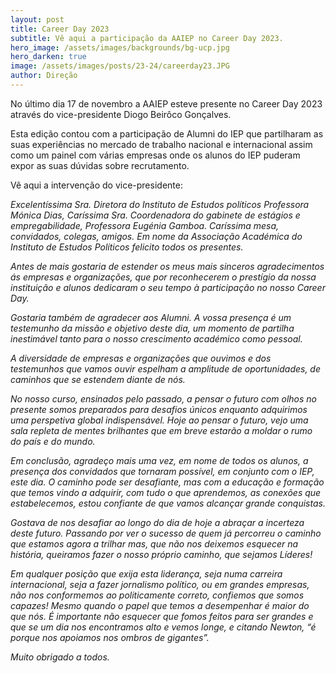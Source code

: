 ```yaml
---
layout: post
title: Career Day 2023
subtitle: Vê aqui a participação da AAIEP no Career Day 2023. 
hero_image: /assets/images/backgrounds/bg-ucp.jpg
hero_darken: true
image: /assets/images/posts/23-24/careerday23.JPG
author: Direção
---
```


No último dia 17 de novembro a AAIEP esteve presente no Career Day 2023 através do vice-presidente Diogo Beirôco Gonçalves. 

Esta edição contou com a participação de Alumni do IEP que partilharam as suas experiências no mercado de trabalho nacional e internacional assim como um painel com várias empresas onde os alunos do IEP puderam expor as suas dúvidas sobre recrutamento. 

Vê aqui a intervenção do vice-presidente: 

*Excelentíssima Sra. Diretora do Instituto de Estudos políticos Professora Mónica Dias, Caríssima Sra. Coordenadora do gabinete de estágios e empregabilidade, Professora Eugénia Gamboa. Caríssima mesa, convidados, colegas, amigos. Em nome da Associação Académica do Instituto de Estudos Políticos felicito todos os presentes.*

*Antes de mais gostaria de estender os meus mais sinceros agradecimentos ás empresas e organizações, que por reconhecerem o prestígio da nossa instituição e alunos dedicaram o seu tempo à participação no nosso Career Day.*

*Gostaria também de agradecer aos Alumni. A vossa presença é um testemunho da missão e objetivo deste dia, um momento de partilha inestimável tanto para o nosso crescimento académico como pessoal.*

*A diversidade de empresas e organizações que ouvimos e dos testemunhos que vamos ouvir espelham a amplitude de oportunidades, de caminhos que se estendem diante de nós.*

*No nosso curso, ensinados pelo passado, a pensar o futuro com olhos no presente somos preparados para desafios únicos enquanto adquirimos uma perspetiva global indispensável. Hoje ao pensar o futuro, vejo uma sala repleta de mentes brilhantes que em breve estarão a moldar o rumo do país e do mundo.*

*Em conclusão, agradeço mais uma vez, em nome de todos os alunos, a presença dos convidados que tornaram possível, em conjunto com o IEP, este dia. O caminho pode ser desafiante, mas com a educação e formação que temos vindo a adquirir, com tudo o que aprendemos, as conexões que estabelecemos, estou confiante de que vamos alcançar grande conquistas.*

*Gostava de nos desafiar ao longo do dia de hoje a abraçar a incerteza deste futuro. Passando por ver o sucesso de quem já percorreu o caminho que estamos agora a trilhar mas, que não nos deixemos esquecer na história, queiramos fazer o nosso próprio caminho, que sejamos Líderes!*

*Em qualquer posição que exija esta liderança, seja numa carreira internacional, seja a fazer jornalismo político, ou em grandes empresas, não nos conformemos ao politicamente correto, confiemos que somos capazes! Mesmo quando o papel que temos a desempenhar é maior do que nós. É importante não esquecer que fomos feitos para ser grandes e que se um dia nos encontramos alto e vemos longe, e citando Newton, “é porque nos apoiamos nos ombros de gigantes”.*
 
*Muito obrigado a todos.*